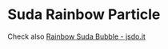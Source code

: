 # Suda Rainbow Particle

Check also [Rainbow Suda Bubble - jsdo.it](http://jsdo.it/tonkotsuboy/q1qt)

